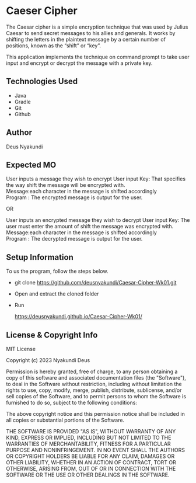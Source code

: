 # Caeser Cipher

The Caesar cipher is a simple encryption technique that was used by Julius Caesar to send secret messages to his allies
and generals. It works by shifting the letters in the plaintext message by a certain number of positions, known as the “shift” or “key”.

This application implements the technique on command prompt to take user input and encrypt  or decrypt the message with 
a private key.


## Technologies Used

- Java
- Gradle
- Git
- Github

## Author
Deus Nyakundi

## Expected MO

User inputs a message they wish to encrypt
User input Key: That specifies the way shift the message will be encrypted with.<br>
Message:each character in the message is shifted accordingly<br>
Program : The encrypted message is output for the user.<br>

 OR <br>

User inputs an encrypted message they wish to decrypt
User input Key: The user must enter the amount of shift the message was encrypted with.<br>
Message:each character in the message is shifted accordingly<br>
Program : The decrypted message is output for the user.<br>

## Setup Information

To us the program, follow the steps below.

- git clone https://github.com/deusnyakundi/Caesar-Cipher-Wk01.git
- Open and extract the cloned folder
- Run

  https://deusnyakundi.github.io/Caesar-Cipher-Wk01/

## License & Copyright Info

MIT License

Copyright (c) 2023 Nyakundi Deus

Permission is hereby granted, free of charge, to any person obtaining a copy
of this software and associated documentation files (the "Software"), to deal
in the Software without restriction, including without limitation the rights
to use, copy, modify, merge, publish, distribute, sublicense, and/or sell
copies of the Software, and to permit persons to whom the Software is
furnished to do so, subject to the following conditions:

The above copyright notice and this permission notice shall be included in all
copies or substantial portions of the Software.

THE SOFTWARE IS PROVIDED "AS IS", WITHOUT WARRANTY OF ANY KIND, EXPRESS OR
IMPLIED, INCLUDING BUT NOT LIMITED TO THE WARRANTIES OF MERCHANTABILITY,
FITNESS FOR A PARTICULAR PURPOSE AND NONINFRINGEMENT. IN NO EVENT SHALL THE
AUTHORS OR COPYRIGHT HOLDERS BE LIABLE FOR ANY CLAIM, DAMAGES OR OTHER
LIABILITY, WHETHER IN AN ACTION OF CONTRACT, TORT OR OTHERWISE, ARISING FROM,
OUT OF OR IN CONNECTION WITH THE SOFTWARE OR THE USE OR OTHER DEALINGS IN THE
SOFTWARE.
